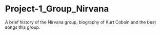 # Project-1_Group_Nirvana
A brief history of the Nirvana group, biography of Kurt Cobain and the best songs this group.
